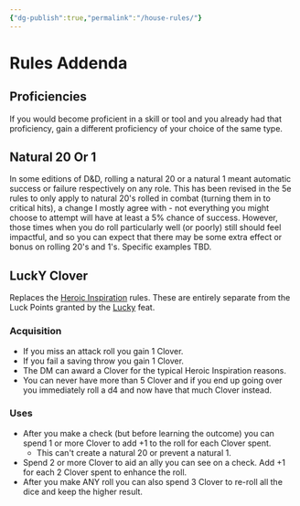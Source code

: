 ```yaml
---
{"dg-publish":true,"permalink":"/house-rules/"}
---
```


# Rules Addenda

## Proficiencies

If you would become proficient in a skill or tool and you already had that proficiency, gain a different proficiency of your choice of the same type.

## Natural 20 Or 1

In some editions of D&D, rolling a natural 20 or a natural 1 meant automatic success or failure respectively on any role. This has been revised in the 5e rules to only apply to natural 20's rolled in combat (turning them in to critical hits), a change I mostly agree with - not everything you might choose to attempt will have at least a 5% chance of success. However, those times when you do roll particularly well (or poorly) still should feel impactful, and so you can expect that there may be some extra effect or bonus on rolling 20's and 1's. Specific examples TBD.

## LuckY Clover

Replaces the [Heroic Inspiration](https://www.dndbeyond.com/sources/dnd/br-2024/rules-glossary#HeroicInspiration) rules. These are entirely separate from the Luck Points granted by the [Lucky](http://dnd2024.wikidot.com/feat:lucky) feat.

### Acquisition

- If you miss an attack roll you gain 1 Clover.
- If you fail a saving throw you gain 1 Clover.
- The DM can award a Clover for the typical Heroic Inspiration reasons.
- You can never have more than 5 Clover and if you end up going over you immediately roll a d4 and now have that much Clover instead.

### Uses

- After you make a check (but before learning the outcome) you can spend 1 or more  Clover to add +1 to the roll for each Clover spent.
	- This can't create a natural 20 or prevent a natural 1.
- Spend 2 or more Clover to aid an ally you can see on a check. Add +1 for each 2 Clover spent to enhance the roll. 
- After you make ANY roll you can also spend 3 Clover to re-roll all the dice and keep the higher result.
